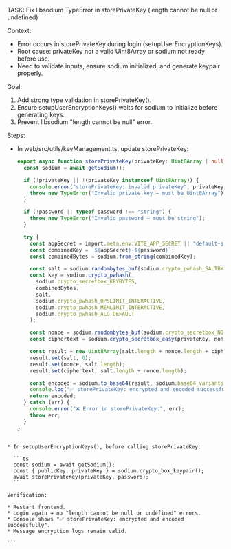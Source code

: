 TASK: Fix libsodium TypeError in storePrivateKey (length cannot be null or undefined)

Context:
- Error occurs in storePrivateKey during login (setupUserEncryptionKeys).
- Root cause: privateKey not a valid Uint8Array or sodium not ready before use.
- Need to validate inputs, ensure sodium initialized, and generate keypair properly.

Goal:
1. Add strong type validation in storePrivateKey().
2. Ensure setupUserEncryptionKeys() waits for sodium to initialize before generating keys.
3. Prevent libsodium "length cannot be null" error.

Steps:
- In web/src/utils/keyManagement.ts, update storePrivateKey:

  ```ts
  export async function storePrivateKey(privateKey: Uint8Array | null, password: string): Promise<string> {
    const sodium = await getSodium();

    if (!privateKey || !(privateKey instanceof Uint8Array)) {
      console.error("storePrivateKey: invalid privateKey", privateKey);
      throw new TypeError("Invalid private key — must be Uint8Array");
    }

    if (!password || typeof password !== "string") {
      throw new TypeError("Invalid password — must be string");
    }

    try {
      const appSecret = import.meta.env.VITE_APP_SECRET || "default-secret";
      const combinedKey = `${appSecret}-${password}`;
      const combinedBytes = sodium.from_string(combinedKey);

      const salt = sodium.randombytes_buf(sodium.crypto_pwhash_SALTBYTES);
      const key = sodium.crypto_pwhash(
        sodium.crypto_secretbox_KEYBYTES,
        combinedBytes,
        salt,
        sodium.crypto_pwhash_OPSLIMIT_INTERACTIVE,
        sodium.crypto_pwhash_MEMLIMIT_INTERACTIVE,
        sodium.crypto_pwhash_ALG_DEFAULT
      );

      const nonce = sodium.randombytes_buf(sodium.crypto_secretbox_NONCEBYTES);
      const ciphertext = sodium.crypto_secretbox_easy(privateKey, nonce, key);

      const result = new Uint8Array(salt.length + nonce.length + ciphertext.length);
      result.set(salt, 0);
      result.set(nonce, salt.length);
      result.set(ciphertext, salt.length + nonce.length);

      const encoded = sodium.to_base64(result, sodium.base64_variants.ORIGINAL);
      console.log("✅ storePrivateKey: encrypted and encoded successfully");
      return encoded;
    } catch (err) {
      console.error("❌ Error in storePrivateKey:", err);
      throw err;
    }
  }
````

* In setupUserEncryptionKeys(), before calling storePrivateKey:

  ```ts
  const sodium = await getSodium();
  const { publicKey, privateKey } = sodium.crypto_box_keypair();
  await storePrivateKey(privateKey, password);
  ```

Verification:

* Restart frontend.
* Login again → no "length cannot be null or undefined" errors.
* Console shows "✅ storePrivateKey: encrypted and encoded successfully".
* Message encryption logs remain valid.

```